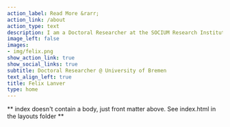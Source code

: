 ```yaml
---
action_label: Read More &rarr;
action_link: /about
action_type: text
description: I am a Doctoral Researcher at the SOCIUM Research Institute on Inequality and Social Policy. My research interests include the political economy of the welfare state, unemployment protection, state formation as well as long-term effects and path dependencies of social policy. I am also interested in coding and data science.
image_left: false 
images:
- img/felix.png
show_action_link: true
show_social_links: true
subtitle: Doctoral Researcher @ University of Bremen
text_align_left: true
title: Felix Lanver
type: home
---
```


** index doesn't contain a body, just front matter above.
See index.html in the layouts folder **

